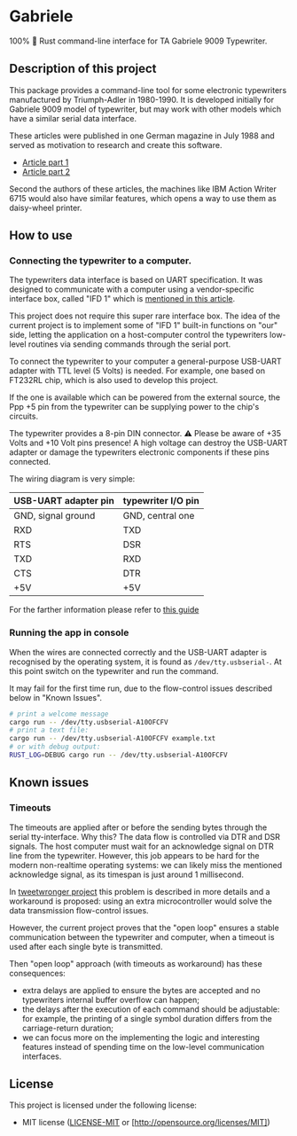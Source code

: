 # Gabriele

100% 🦀 Rust command-line interface for TA Gabriele 9009 Typewriter.

## Description of this project

This package provides a command-line tool for some electronic typewriters 
manufactured by Triumph-Adler in 1980-1990.
It is developed initially for Gabriele 9009 model of typewriter, but may work with other models
which have a similar serial data interface.


These articles were published in one German magazine in July 1988 and served as motivation to research and create this software.
- [Article part 1](https://www.stcarchiv.de/stc1988/07/gabriele-9009-1)
- [Article part 2](https://www.stcarchiv.de/stc1988/08/gabriele-9009-2)

Second the authors of these articles, the machines like IBM Action Writer 6715 would also have similar features,
which opens a way to use them as daisy-wheel printer.



## How to use

### Connecting the typewriter to a computer.

The typewriters data interface is based on UART specification. It was designed to communicate with a computer
using a vendor-specific interface box, called "IFD 1" which
is [mentioned in this article](https://www.stcarchiv.de/stc1986/07/schreibmaschine).

This project does not require this super rare interface box. 
The idea of the current project is to implement some of "IFD 1" built-in functions on "our" side, letting the 
application on a host-computer control the typewriters low-level routines via sending commands through the serial port.

To connect the typewriter to your computer a general-purpose USB-UART adapter with TTL level (5 Volts) is needed.
For example, one based on FT232RL chip, which is also used to develop this project.

If the one is available which can be powered from the external source, the Ppp +5 pin from the typewriter can be 
supplying power to the chip's circuits.

The typewriter provides a 8-pin DIN connector. ⚠️ Please be aware of +35 Volts and +10 Volt pins presence! 
A high voltage can destroy the USB-UART adapter or damage the typewriters electronic components if these pins connected. 
 
The wiring diagram is very simple:

| USB-UART adapter pin | typewriter I/O pin |
|----------------------|--------------------|
| GND, signal ground   | GND, central one   |
| RXD                  | TXD                |
| RTS                  | DSR                |
| TXD                  | RXD                |
| CTS                  | DTR                |
| +5V                  | +5V                |

For the farther information please refer to [this guide](https://www.stcarchiv.de/stc1988/07/gabriele-9009-1)

### Running the app in console

When the wires are connected correctly and the USB-UART adapter is recognised by the operating system,
it is found as `/dev/tty.usbserial-`. At this point switch on the typewriter and run the command.

It may fail for the first time run, due to the flow-control issues described below in "Known Issues".

```sh
# print a welcome message
cargo run -- /dev/tty.usbserial-A10OFCFV
# print a text file:
cargo run -- /dev/tty.usbserial-A10OFCFV example.txt
# or with debug output:
RUST_LOG=DEBUG cargo run -- /dev/tty.usbserial-A10OFCFV
```

## Known issues

### Timeouts

The timeouts are applied after or before the sending bytes through the serial tty-interface.
Why this? The data flow is controlled via DTR and DSR signals. The host computer must wait for an acknowledge signal
on DTR line from the typewriter. However, this job appears to be hard for the modern non-realtime operating systems:
we can likely miss the mentioned acknowledge signal, as its timespan is just around 1 millisecond.

In [tweetwronger project](https://github.com/binraker/tweetwronger) this problem is described in more details and
a workaround is proposed: using an extra microcontroller would solve the data transmission flow-control issues.

However, the current project proves that the "open loop" ensures a stable communication between the typewriter and
computer, when a timeout is used after each single byte is transmitted. 

Then "open loop" approach (with timeouts as workaround) has these consequences:
- extra delays are applied to ensure the bytes are accepted and no typewriters internal buffer overflow can happen;
- the delays after the execution of each command should be adjustable: for example, the printing of a single symbol
  duration differs from the carriage-return duration;
- we can focus more on the implementing the logic and interesting features instead of spending time on
  the low-level communication interfaces.


## License

This project is licensed under the following license:

- MIT license ([LICENSE-MIT](LICENSE-MIT) or [http://opensource.org/licenses/MIT])
